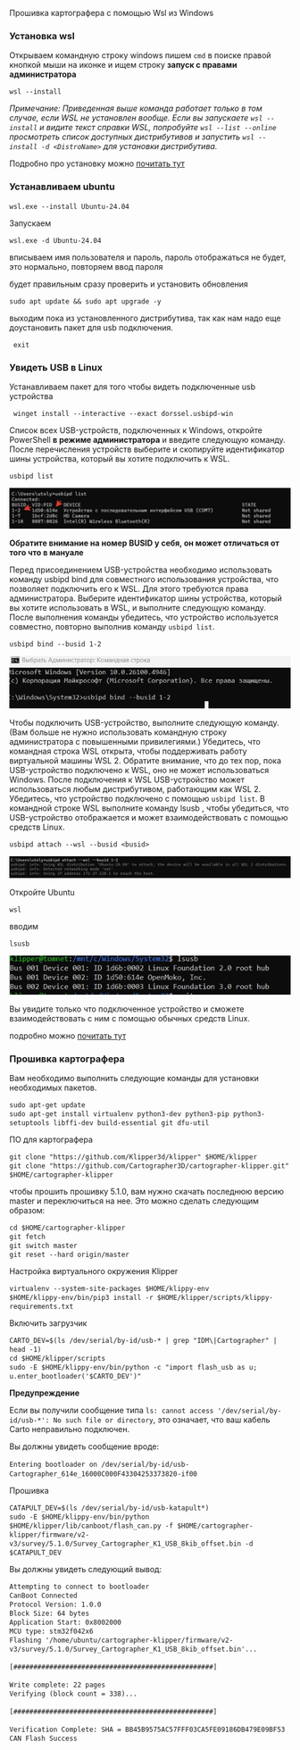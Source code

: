 Прошивка картографера с помощью Wsl из Windows


### Установка wsl


Открываем командную строку windows пишем `cmd` в поиске правой кнопкой мыши на иконке и ищем строку **запуск с правами администратора**

```
wsl --install
```
*Примечание:
Приведенная выше команда работает только в том случае, если WSL не установлен вообще. Если вы запускаете `wsl --install` и видите текст справки WSL, попробуйте `wsl --list --online` просмотреть список доступных дистрибутивов и запустить `wsl --install -d <DistroName>` для установки дистрибутива.*

Подробно про  установку можно [почитать тут](https://learn.microsoft.com/ru-ru/windows/wsl/install) 


### Устанавливаем ubuntu 

```
wsl.exe --install Ubuntu-24.04
```

Запускаем
```
wsl.exe -d Ubuntu-24.04
```

 вписываем имя пользователя и пароль, пароль отображаться не будет, это нормально, повторяем ввод пароля

будет правильным сразу проверить и установить обновления

```
sudo apt update && sudo apt upgrade -y
```

выходим пока из установленного дистрибутива, так как нам надо еще доустановить пакет для usb подключения.  

```
 exit
```
### Увидеть USB в Linux 

Устанавливаем пакет для того чтобы видеть подключенные usb устройства 

```
 winget install --interactive --exact dorssel.usbipd-win
```

Список всех USB-устройств, подключенных к Windows, откройте PowerShell **в режиме администратора** и введите следующую команду. После перечисления устройств выберите и скопируйте идентификатор шины устройства, который вы хотите подключить к WSL.
```
usbipd list
```

![](/images/pid_list.jpg)

**Обратите внимание на номер BUSID у себя, он может отличаться от того что в мануале**

Перед присоединением USB-устройства необходимо использовать команду usbipd bind для совместного использования устройства, что позволяет подключить его к WSL. Для этого требуются права администратора. Выберите идентификатор шины устройства, который вы хотите использовать в WSL, и выполните следующую команду. После выполнения команды убедитесь, что устройство используется совместно, повторно выполнив команду `usbipd list`.


```
usbipd bind --busid 1-2
```

![](/images/bind_usb.jpg)

Чтобы подключить USB-устройство, выполните следующую команду. (Вам больше не нужно использовать командную строку администратора с повышенными привилегиями.) Убедитесь, что командная строка WSL открыта, чтобы поддерживать работу  виртуальной машины WSL 2. Обратите внимание, что до тех пор, пока USB-устройство подключено к WSL, оно не может использоваться Windows. После подключения к WSL USB-устройство может использоваться любым дистрибутивом, работающим как WSL 2. Убедитесь, что устройство подключено с помощью `usbipd list`. В командной строке WSL выполните команду lsusb , чтобы убедиться, что USB-устройство отображается и может взаимодействовать с помощью средств Linux.

```
usbipd attach --wsl --busid <busid>
```
![](/images/usb_attach.jpg)

Откройте Ubuntu 

```
wsl
```

вводим 
```
lsusb
```

![](/images/lsusb_.jpg)


Вы увидите только что подключенное устройство и сможете взаимодействовать с ним с помощью обычных средств Linux. 

подробно можно [почитать тут](https://learn.microsoft.com/ru-ru/windows/wsl/connect-usb)


### Прошивка картографера

Вам необходимо выполнить следующие команды для установки необходимых пакетов.

```
sudo apt-get update
sudo apt-get install virtualenv python3-dev python3-pip python3-setuptools libffi-dev build-essential git dfu-util
```

ПО для картографера

```
git clone "https://github.com/Klipper3d/klipper" $HOME/klipper
git clone "https://github.com/Cartographer3D/cartographer-klipper.git" $HOME/cartographer-klipper
```
чтобы прошить прошивку 5.1.0, вам нужно скачать последнюю версию master и переключиться на нее. Это можно сделать следующим образом:

```
cd $HOME/cartographer-klipper
git fetch
git switch master
git reset --hard origin/master
```
Настройка виртуального окружения Klipper

```
virtualenv --system-site-packages $HOME/klippy-env
$HOME/klippy-env/bin/pip3 install -r $HOME/klipper/scripts/klippy-requirements.txt
```

Включить загрузчик

```
CARTO_DEV=$(ls /dev/serial/by-id/usb-* | grep "IDM\|Cartographer" | head -1)
cd $HOME/klipper/scripts
sudo -E $HOME/klippy-env/bin/python -c "import flash_usb as u; u.enter_bootloader('$CARTO_DEV')"
```

**Предупреждение**

Если вы получили сообщение типа `ls: cannot access '/dev/serial/by-id/usb-*': No such file or directory`, это означает, что  ваш кабель Carto неправильно подключен.

Вы должны увидеть сообщение вроде:

``
Entering bootloader on /dev/serial/by-id/usb-Cartographer_614e_16000C000F43304253373820-if00
``

Прошивка

```
CATAPULT_DEV=$(ls /dev/serial/by-id/usb-katapult*)
sudo -E $HOME/klippy-env/bin/python $HOME/klipper/lib/canboot/flash_can.py -f $HOME/cartographer-klipper/firmware/v2-v3/survey/5.1.0/Survey_Cartographer_K1_USB_8kib_offset.bin -d $CATAPULT_DEV
```

Вы должны увидеть следующий вывод:

```
Attempting to connect to bootloader
CanBoot Connected
Protocol Version: 1.0.0
Block Size: 64 bytes
Application Start: 0x8002000
MCU type: stm32f042x6
Flashing '/home/ubuntu/cartographer-klipper/firmware/v2-v3/survey/5.1.0/Survey_Cartographer_K1_USB_8kib_offset.bin'...

[##################################################]

Write complete: 22 pages
Verifying (block count = 338)...

[##################################################]

Verification Complete: SHA = BB45B9575AC57FFF03CA5FE09186DB479E09BF53
CAN Flash Success
```